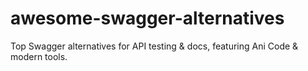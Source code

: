# awesome-swagger-alternatives
Top Swagger alternatives for API testing &amp; docs, featuring Ani Code &amp; modern tools.
